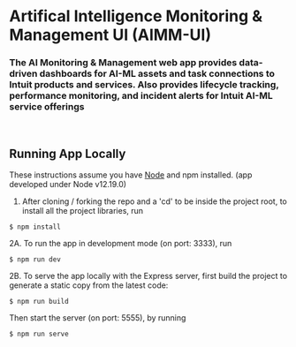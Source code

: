 # Artifical Intelligence Monitoring & Management UI (AIMM-UI)

### The AI Monitoring & Management web app provides data-driven dashboards for AI-ML assets and task connections to Intuit products and services. Also provides lifecycle tracking, performance monitoring, and incident alerts for Intuit AI-ML service offerings

<br />

## Running App Locally

These instructions assume you have [Node](https://nodejs.org/en/) and npm installed. (app developed under Node v12.19.0)

1. After cloning / forking the repo and a 'cd' to be inside the project root, to install all the project libraries, run
<pre><code>$ npm install </code></pre>

2A. To run the app in development mode (on port: 3333), run

<pre><code>$ npm run dev </code></pre>

2B. To serve the app locally with the Express server,
first build the project to generate a static copy from the latest code:

<pre><code>$ npm run build</code></pre>

Then start the server (on port: 5555), by running

<pre><code>$ npm run serve</code></pre>
